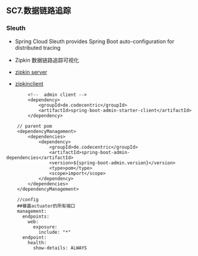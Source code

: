 ## SC7.数据链路追踪

### 

### Sleuth
- Spring Cloud Sleuth provides Spring Boot auto-configuration for distributed tracing 
- Zipkin 数据链路追踪可视化
- [zipkin server](../../zipkin-service)

- [zipkinclient](../../zipkin-client)
```
        <!--  admin client -->
        <dependency>
            <groupId>de.codecentric</groupId>
            <artifactId>spring-boot-admin-starter-client</artifactId>
        </dependency>

    // parent pom
    <dependencyManagement>
        <dependencies>
            <dependency>
                <groupId>de.codecentric</groupId>
                <artifactId>spring-boot-admin-dependencies</artifactId>
                <version>${spring-boot-admin.version}</version>
                <type>pom</type>
                <scope>import</scope>
            </dependency>
        </dependencies>
    </dependencyManagement>

    //config
    ##暴露actuator的所有端口
    management:
      endpoints:
        web:
          exposure:
            include: "*"
      endpoint:
        health:
          show-details: ALWAYS
```